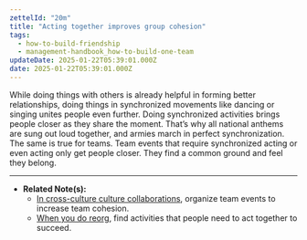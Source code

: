 ```yaml
---
zettelId: "20m"
title: "Acting together improves group cohesion"
tags:
  - how-to-build-friendship
  - management-handbook_how-to-build-one-team
updateDate: 2025-01-22T05:39:01.000Z
date: 2025-01-22T05:39:01.000Z
---
```


While doing things with others is already helpful in forming better relationships, doing things in synchronized movements like dancing or singing unites people even further. Doing synchronized activities brings people closer as they share the moment. That’s why all national anthems are sung out loud together, and armies march in perfect synchronization. The same is true for teams. Team events that require synchronized acting or even acting only get people closer. They find a common ground and feel they belong.

---

- **Related Note(s):**
  - [In cross-culture culture collaborations](/notes/22/), organize team events to increase team cohesion.
  - [When you do reorg](/notes/56/), find activities that people need to act together to succeed.
